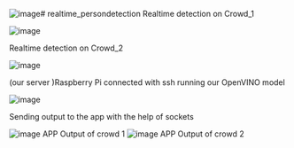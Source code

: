 ![image](https://github.com/UjjwalPardeshi/realtime_persondetection/assets/113883490/eede6ee6-a0a8-44ca-ad79-892aedbbe687)# realtime_persondetection
Realtime detection on Crowd_1

![image](https://github.com/UjjwalPardeshi/realtime_persondetection/assets/113883490/c1f535b3-b71d-4e8b-9220-4402c1252607)

Realtime detection on Crowd_2

![image](https://github.com/UjjwalPardeshi/realtime_persondetection/assets/113883490/3f878bbf-3a96-4b6b-bb3f-de16d493f2a6)

(our server )Raspberry Pi connected with ssh running our OpenVINO model

![image](https://github.com/UjjwalPardeshi/realtime_persondetection/assets/113883490/34e54991-f61f-49af-9c92-d4dd492a1599)

Sending output to the app with the help of sockets

![image](https://github.com/UjjwalPardeshi/realtime_persondetection/assets/113883490/15a22b67-0cf3-4d3b-8a15-665a81ee8b50)
APP Output of crowd 1
![image](https://github.com/UjjwalPardeshi/realtime_persondetection/assets/113883490/b069e585-5e73-4faf-8ff0-7a5faf744de1)
APP Output of crowd 2 
